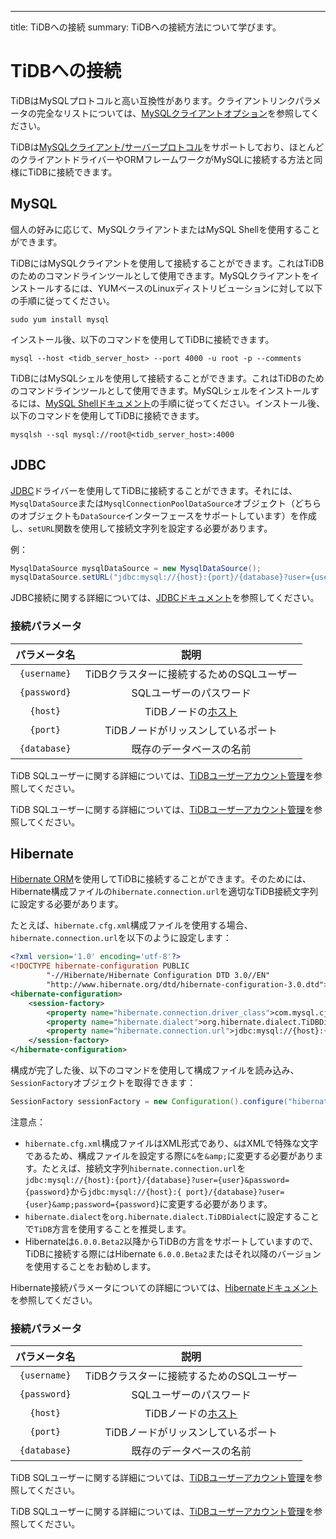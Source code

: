 ---
title: TiDBへの接続
summary: TiDBへの接続方法について学びます。

# TiDBへの接続

TiDBはMySQLプロトコルと高い互換性があります。クライアントリンクパラメータの完全なリストについては、[MySQLクライアントオプション](https://dev.mysql.com/doc/refman/8.0/en/mysql-command-options.html)を参照してください。

TiDBは[MySQLクライアント/サーバープロトコル](https://dev.mysql.com/doc/dev/mysql-server/latest/PAGE_PROTOCOL.html)をサポートしており、ほとんどのクライアントドライバーやORMフレームワークがMySQLに接続する方法と同様にTiDBに接続できます。

## MySQL

個人の好みに応じて、MySQLクライアントまたはMySQL Shellを使用することができます。

<SimpleTab>

<div label="MySQLクライアント">

TiDBにはMySQLクライアントを使用して接続することができます。これはTiDBのためのコマンドラインツールとして使用できます。MySQLクライアントをインストールするには、YUMベースのLinuxディストリビューションに対して以下の手順に従ってください。

```shell
sudo yum install mysql
```

インストール後、以下のコマンドを使用してTiDBに接続できます。

```shell
mysql --host <tidb_server_host> --port 4000 -u root -p --comments
```

</div>

<div label="MySQLシェル">

TiDBにはMySQLシェルを使用して接続することができます。これはTiDBのためのコマンドラインツールとして使用できます。MySQLシェルをインストールするには、[MySQL Shellドキュメント](https://dev.mysql.com/doc/mysql-shell/8.0/en/mysql-shell-install.html)の手順に従ってください。インストール後、以下のコマンドを使用してTiDBに接続できます。

```shell
mysqlsh --sql mysql://root@<tidb_server_host>:4000
```

</div>

</SimpleTab>

## JDBC

[JDBC](https://dev.mysql.com/doc/connector-j/en/)ドライバーを使用してTiDBに接続することができます。それには、`MysqlDataSource`または`MysqlConnectionPoolDataSource`オブジェクト（どちらのオブジェクトも`DataSource`インターフェースをサポートしています）を作成し、`setURL`関数を使用して接続文字列を設定する必要があります。

例：

```java
MysqlDataSource mysqlDataSource = new MysqlDataSource();
mysqlDataSource.setURL("jdbc:mysql://{host}:{port}/{database}?user={username}&password={password}");
```

JDBC接続に関する詳細については、[JDBCドキュメント](https://dev.mysql.com/doc/connector-j/en/)を参照してください。

### 接続パラメータ

| パラメータ名 | 説明 |
| :---: | :----------------------------: |
| `{username}` | TiDBクラスターに接続するためのSQLユーザー |
| `{password}` | SQLユーザーのパスワード |
| `{host}` | TiDBノードの[ホスト](https://en.wikipedia.org/wiki/Host_(network)) |
| `{port}` | TiDBノードがリッスンしているポート |
| `{database}` | 既存のデータベースの名前 |

<CustomContent platform="tidb">

TiDB SQLユーザーに関する詳細については、[TiDBユーザーアカウント管理](/user-account-management.md)を参照してください。

</CustomContent>

<CustomContent platform="tidb-cloud">

TiDB SQLユーザーに関する詳細については、[TiDBユーザーアカウント管理](https://docs.pingcap.com/tidb/stable/user-account-management)を参照してください。

</CustomContent>

## Hibernate

[Hibernate ORM](https://hibernate.org/orm/)を使用してTiDBに接続することができます。そのためには、Hibernate構成ファイルの`hibernate.connection.url`を適切なTiDB接続文字列に設定する必要があります。

たとえば、`hibernate.cfg.xml`構成ファイルを使用する場合、`hibernate.connection.url`を以下のように設定します：

```xml
<?xml version='1.0' encoding='utf-8'?>
<!DOCTYPE hibernate-configuration PUBLIC
        "-//Hibernate/Hibernate Configuration DTD 3.0//EN"
        "http://www.hibernate.org/dtd/hibernate-configuration-3.0.dtd">
<hibernate-configuration>
    <session-factory>
        <property name="hibernate.connection.driver_class">com.mysql.cj.jdbc.Driver</property>
        <property name="hibernate.dialect">org.hibernate.dialect.TiDBDialect</property>
        <property name="hibernate.connection.url">jdbc:mysql://{host}:{port}/{database}?user={user}&amp;password={password}</property>
    </session-factory>
</hibernate-configuration>
```

構成が完了した後、以下のコマンドを使用して構成ファイルを読み込み、`SessionFactory`オブジェクトを取得できます：

```java
SessionFactory sessionFactory = new Configuration().configure("hibernate.cfg.xml").buildSessionFactory();
```

注意点：

- `hibernate.cfg.xml`構成ファイルはXML形式であり、`&`はXMLで特殊な文字であるため、構成ファイルを設定する際に`&`を`&amp;`に変更する必要があります。たとえば、接続文字列`hibernate.connection.url`を`jdbc:mysql://{host}:{port}/{database}?user={user}&password={password}`から`jdbc:mysql://{host}:{ port}/{database}?user={user}&amp;password={password}`に変更する必要があります。
- `hibernate.dialect`を`org.hibernate.dialect.TiDBDialect`に設定することで`TiDB`方言を使用することを推奨します。
- Hibernateは`6.0.0.Beta2`以降からTiDBの方言をサポートしていますので、TiDBに接続する際にはHibernate `6.0.0.Beta2`またはそれ以降のバージョンを使用することをお勧めします。

Hibernate接続パラメータについての詳細については、[Hibernateドキュメント](https://hibernate.org/orm/documentation)を参照してください。

### 接続パラメータ

| パラメータ名 | 説明 |
| :---: | :----------------------------: |
| `{username}` |  TiDBクラスターに接続するためのSQLユーザー  |
| `{password}` | SQLユーザーのパスワード |
| `{host}` | TiDBノードの[ホスト](https://en.wikipedia.org/wiki/Host_(network)) |
| `{port}` | TiDBノードがリッスンしているポート |
| `{database}` |  既存のデータベースの名前  |

<CustomContent platform="tidb">

TiDB SQLユーザーに関する詳細については、[TiDBユーザーアカウント管理](/user-account-management.md)を参照してください。

</CustomContent>

<CustomContent platform="tidb-cloud">

TiDB SQLユーザーに関する詳細については、[TiDBユーザーアカウント管理](https://docs.pingcap.com/tidb/stable/user-account-management)を参照してください。

</CustomContent>